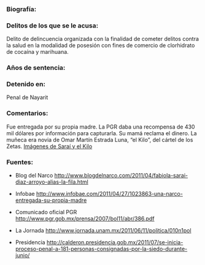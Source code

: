 ### Biografía:

### Delitos de los que se le acusa: 

Delito de delincuencia organizada con la finalidad de cometer delitos contra la salud en la modalidad de posesión con fines de comercio de clorhidrato de cocaína y marihuana.

### Años de sentencia:

### Detenido en:

Penal de Nayarit

### Comentarios:

Fue entregada por su propia madre. La PGR daba una recompensa de 430 mil dólares por información para capturarla. Su mamá reclama el dinero.  La muñeca era novia de Omar Martín Estrada Luna, “el Kilo”, del cártel de los Zetas.  [Imágenes de Saraí y el Kilo](http://elfindemexico.blogspot.mx/2011/04/imagenes-de-el-comandante-kilo-y-sus.html )

### Fuentes:

- Blog del Narco 
http://www.blogdelnarco.com/2011/04/fabiola-sarai-diaz-arroyo-alias-la-fila.html

- Infobae 
http://www.infobae.com/2011/04/27/1023863-una-narco-entregada-su-propia-madre 

- Comunicado oficial PGR 
http://www.pgr.gob.mx/prensa/2007/bol11/abr/386.pdf  

- La Jornada
http://www.jornada.unam.mx/2011/06/11/politica/010n1pol  

- Presidencia 
http://calderon.presidencia.gob.mx/2011/07/se-inicia-proceso-penal-a-181-personas-consignadas-por-la-siedo-durante-junio/ 
